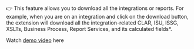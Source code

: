 👉 This feature allows you to download all the integrations or reports. For example, when you are on an integration and click on the download button, the extension will download all the integration-related CLAR, ISU, ISSG, XSLTs, Business Process, Report Services, and its calculated fields*.

Watch [demo video](https;//www.yahoo.com) here
